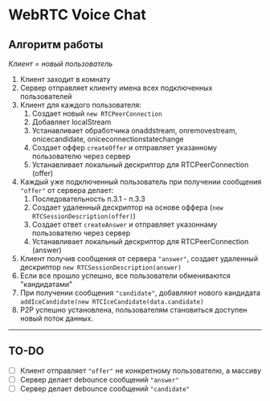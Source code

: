 # WebRTC Voice Chat

## Алгоритм работы

_Клиент = новый пользователь_

1. Клиент заходит в комнату
2. Сервер отправляет клиенту имена всех подключенных пользователей
3. Клиент для каждого пользователя:
   1. Создает новый `new RTCPeerConnection`
   2. Добавляет localStream
   3. Устанавливает обработчика onaddstream, onremovestream, onicecandidate, oniceconnectionstatechange
   4. Создает оффер `createOffer` и отправляет указанному пользователю через сервер
   5. Устанавливает локальный дескриптор для RTCPeerConnection (offer)
4. Каждый уже подключенный пользователь при получении сообщения `"offer"` от сервера делает:
   1. Последовательность п.3.1 - п.3.3
   2. Создает удаленный дескриптор на основе оффера (`new RTCSessionDescription(offer)`)
   3. Создает ответ `createAnswer` и отправляет указоннаму пользователю через сервер
   4. Устанавливает локальный дескриптор для RTCPeerConnection (answer)
5. Клиент получив сообщения от сервера `"answer"`, создает удаленный дескриптор `new RTCSessionDescription(answer)`
6. Если все прошло успешно, все пользователи обмениваются "кандидатами"
7. При получении сообщения `"candidate"`, добавляют нового кандидата `addIceCandidate(new RTCIceCandidate(data.candidate)`
8. P2P успешно установлена, пользователям становиться доступен новый поток данных.

---

## TO-DO

* [ ] Клиент отправляет `"offer"` не конкретному пользователю, а массиву
* [ ] Сервер делает debounce сообщений `"answer"`
* [ ] Сервер делает debounce сообщений `"candidate"`

